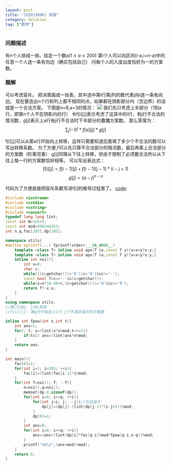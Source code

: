 ```yaml
---
layout: post
title: "[EZOJ3696] 卖弱"
category: Solution
tag: ["数学"]
---
```


### 问题描述

有n个人排成一排。给定一个数a($1 \leq a \leq 200$)
第i个人可以向区间(i-a,i+n-a)中的任意一个人连一条有向边（确实包括自己）
问每个人的入度出度恰好为一的方案数。

### 题解

可以考虑容斥。
把决策画成一张表，其中选中第i行第j列的数代表j向i连一条有向边。
现在要选出n个行和列上都不相同的点，如果都在阴影部分内（含边界）的话就是一个合法方案。
下图是n=8,a=3的情况：
![](EZOJ3696_1.svg)
我们先只考虑上半部分（1到a行，即第n个人不在阴影内的行）
令f[i][j]表示考虑了这其中的i行，有j行不合法的情况数，$g[j]$表示上a行有j行不合法时下半部分的**合法**方案数。
那么答案为：
$$\sum _ j (-1) ^ j * f[a][j] * g[j]$$

f[i][j]可以从第a行开始向上转移，这样只需要知道后面填了多少个不合法的数可以写出转移系数。
为了方便,f可以先只算不合法部分的情况数，最后再乘上合法部分的方案数（阶乘完事）
g[j]同理从下往上转移，但由于限制了必须要合法所以从下往上每一行的方案数恰好相等。
可以写出表达式：
$$f[i][j]=f[i-1][j]+f[i-1][j-1] * (i-j+1)$$
$$g[j]=(a-j) ^ {n-a}$$

代码为了方便直接把容斥系数写进f[i]的推导过程里了。
[code](https://github.com/syniox/Online_Judge_solutions/blob/master/XSY/3696.cpp):
```cpp
#include <iostream>
#include <cstdio>
#include <cstring>
#include <cassert>
typedef long long lint;
const int N=1e5+5;
const int mod=998244353;
int n,q,fac[205],dp[205];

namespace utils{
#define eprintf(...) fprintf(stderr,__VA_ARGS__)
	template <class T> inline void apn(T &x,const T y){x=x<y?x:y;}
	template <class T> inline void apx(T &x,const T y){x=x>y?x:y;}
	inline int nxi(){
		int x=0;
		char c;
		while(((c=getchar())>'9'||c<'0')&&c!='-');
		const bool f=c=='-'&&(c=getchar());
		while(x=x*10-48+c,(c=getchar())>='0'&&c<='9');
		return f?-x:x;
	}
}
using namespace utils;
//第i行选j: j向i卖弱
//f[i][j]: 第q行开始往上i行 j个不满足条件的方案数

inline int fpow(int x,int t){
	int ans=1;
	for(; t; x=(lint)x*x%mod,t>>=1){
		if(t&1) ans=(lint)ans*x%mod;
	}
	return ans;
}

int main(){
	fac[0]=1;
	for(int i=1; i<205; ++i){
		fac[i]=(lint)fac[i-1]*i%mod;
	}
	for(int T=nxi(); T; --T){
		n=nxi(),q=nxi();
		memset(dp,0,sizeof(dp));
		for(int i=0; i<=q; ++i){
			for(int j=i; j; --j){//在此容斥
				dp[j]=(dp[j]-(lint)dp[j-1]*(i-j+1))%mod;
			}
			dp[0]=1;
		}
		int ans=0;
		for(int i=0; i<=q; ++i){
			ans=(ans+(lint)dp[i]*fac[q-i]%mod*fpow(q-i,n-q))%mod;
		}
		printf("%d\n",(ans+mod)%mod);
	}
	return 0;
}
```
